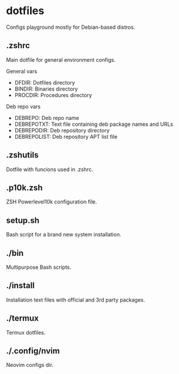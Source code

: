 # dotfiles

Configs playground mostly for Debian-based distros.

## .zshrc

Main dotfile for general environment configs.

General vars
- DFDIR: Dotfiles directory
- BINDIR: Binaries directory
- PROCDIR: Procedures directory

Deb repo vars
- DEBREPO: Deb repo name
- DEBREPOTXT: Text file containing deb package names and URLs
- DEBREPODIR: Deb repository directory
- DEBREPOLIST: Deb repository APT list file

## .zshutils

Dotfile with funcions used in .zshrc.

## .p10k.zsh

ZSH Powerlevel10k configuration file.

## setup\.sh

Bash script for a brand new system installation.

## ./bin

Multipurpose Bash scripts.

## ./install

Installation text files with official and 3rd party packages.

## ./termux

Termux dotfiles.

## ./.config/nvim

Neovim configs dir.

